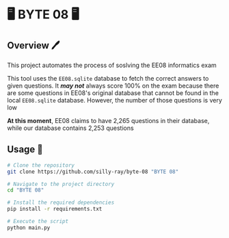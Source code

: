 # 🖥️ BYTE 08 🖥️

## Overview 🖊️
This project automates the process of soslving the EE08 informatics exam

This tool uses the `EE08.sqlite` database to fetch the correct answers to given questions. It ***may not*** always score 100% on the exam because there are some questions in EE08's original database that cannot be found in the local `EE08.sqlite` database. However, the number of those questions is very low

**At this moment**, EE08 claims to have 2,265 questions in their database, while our database contains 2,253 questions

## Usage 🔨
```bash
# Clone the repository
git clone https://github.com/silly-ray/byte-08 "BYTE 08"

# Navigate to the project directory
cd "BYTE 08"

# Install the required dependencies
pip install -r requirements.txt

# Execute the script
python main.py
```